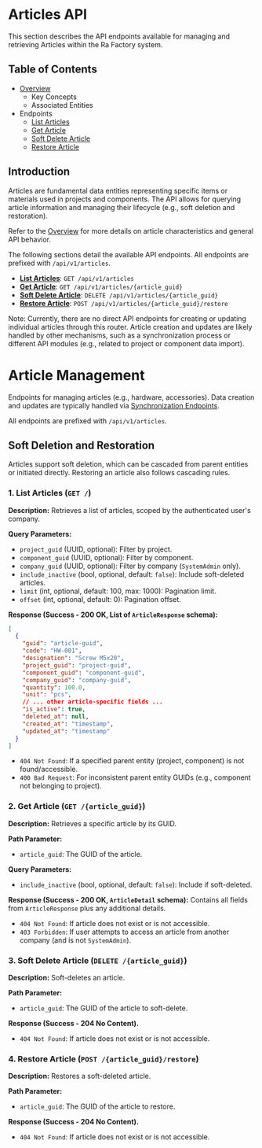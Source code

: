# Articles API

This section describes the API endpoints available for managing and retrieving Articles within the Ra Factory system.

## Table of Contents

-   [Overview](./overview.md)
    -   Key Concepts
    -   Associated Entities
-   Endpoints
    -   [List Articles](./endpoints/list_articles.md)
    -   [Get Article](./endpoints/get_article.md)
    -   [Soft Delete Article](./endpoints/soft_delete_article.md)
    -   [Restore Article](./endpoints/restore_article.md)

## Introduction

Articles are fundamental data entities representing specific items or materials used in projects and components. The API allows for querying article information and managing their lifecycle (e.g., soft deletion and restoration).

Refer to the [Overview](./overview.md) for more details on article characteristics and general API behavior.

The following sections detail the available API endpoints. All endpoints are prefixed with `/api/v1/articles`.

-   **[List Articles](./endpoints/list_articles.md)**: `GET /api/v1/articles`
-   **[Get Article](./endpoints/get_article.md)**: `GET /api/v1/articles/{article_guid}`
-   **[Soft Delete Article](./endpoints/soft_delete_article.md)**: `DELETE /api/v1/articles/{article_guid}`
-   **[Restore Article](./endpoints/restore_article.md)**: `POST /api/v1/articles/{article_guid}/restore`

Note: Currently, there are no direct API endpoints for creating or updating individual articles through this router. Article creation and updates are likely handled by other mechanisms, such as a synchronization process or different API modules (e.g., related to project or component data import).

# Article Management

Endpoints for managing articles (e.g., hardware, accessories). Data creation and updates are typically handled via [Synchronization Endpoints](./../sync/index.md).

All endpoints are prefixed with `/api/v1/articles`.

## Soft Deletion and Restoration

Articles support soft deletion, which can be cascaded from parent entities or initiated directly. Restoring an article also follows cascading rules.

### 1. List Articles (`GET /`)

**Description:** Retrieves a list of articles, scoped by the authenticated user's company.

**Query Parameters:**
*   `project_guid` (UUID, optional): Filter by project.
*   `component_guid` (UUID, optional): Filter by component.
*   `company_guid` (UUID, optional): Filter by company (`SystemAdmin` only).
*   `include_inactive` (bool, optional, default: `false`): Include soft-deleted articles.
*   `limit` (int, optional, default: 100, max: 1000): Pagination limit.
*   `offset` (int, optional, default: 0): Pagination offset.

**Response (Success - 200 OK, List of `ArticleResponse` schema):**
```json
[
  {
    "guid": "article-guid",
    "code": "HW-001",
    "designation": "Screw M5x20",
    "project_guid": "project-guid",
    "component_guid": "component-guid",
    "company_guid": "company-guid",
    "quantity": 100.0,
    "unit": "pcs",
    // ... other article-specific fields ...
    "is_active": true,
    "deleted_at": null,
    "created_at": "timestamp",
    "updated_at": "timestamp"
  }
]
```
*   `404 Not Found`: If a specified parent entity (project, component) is not found/accessible.
*   `400 Bad Request`: For inconsistent parent entity GUIDs (e.g., component not belonging to project).

### 2. Get Article (`GET /{article_guid}`)

**Description:** Retrieves a specific article by its GUID.

**Path Parameter:**
*   `article_guid`: The GUID of the article.

**Query Parameters:**
*   `include_inactive` (bool, optional, default: `false`): Include if soft-deleted.

**Response (Success - 200 OK, `ArticleDetail` schema):** Contains all fields from `ArticleResponse` plus any additional details.
*   `404 Not Found`: If article does not exist or is not accessible.
*   `403 Forbidden`: If user attempts to access an article from another company (and is not `SystemAdmin`).

### 3. Soft Delete Article (`DELETE /{article_guid}`)

**Description:** Soft-deletes an article.

**Path Parameter:**
*   `article_guid`: The GUID of the article to soft-delete.

**Response (Success - 204 No Content).**
*   `404 Not Found`: If article does not exist or is not accessible.

### 4. Restore Article (`POST /{article_guid}/restore`)

**Description:** Restores a soft-deleted article.

**Path Parameter:**
*   `article_guid`: The GUID of the article to restore.

**Response (Success - 204 No Content).**
*   `404 Not Found`: If article does not exist or is not accessible. 